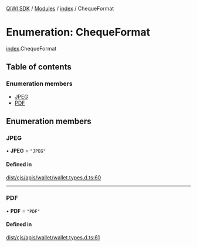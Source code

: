 [QIWI SDK](../README.md) / [Modules](../modules.md) / [index](../modules/index.md) / ChequeFormat

# Enumeration: ChequeFormat

[index](../modules/index.md).ChequeFormat

## Table of contents

### Enumeration members

- [JPEG](index.ChequeFormat.md#jpeg)
- [PDF](index.ChequeFormat.md#pdf)

## Enumeration members

### JPEG

• **JPEG** = `"JPEG"`

#### Defined in

[dist/cjs/apis/wallet/wallet.types.d.ts:60](https://github.com/AlexXanderGrib/node-qiwi-sdk/blob/59c6cc6/dist/cjs/apis/wallet/wallet.types.d.ts#L60)

___

### PDF

• **PDF** = `"PDF"`

#### Defined in

[dist/cjs/apis/wallet/wallet.types.d.ts:61](https://github.com/AlexXanderGrib/node-qiwi-sdk/blob/59c6cc6/dist/cjs/apis/wallet/wallet.types.d.ts#L61)
